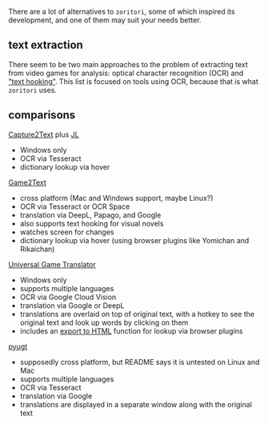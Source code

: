 There are a lot of alternatives to `zoritori`, some of which inspired its development, and one of them may suit your needs better.

## text extraction

There seem to be two main approaches to the problem of extracting text from video games for analysis: optical character recognition (OCR) and ["text hooking"](https://www.reddit.com/r/visualnovels/wiki/vnhooking/). This list is focused on tools using OCR, because that is what `zoritori` uses.

## comparisons

[Capture2Text](https://capture2text.sourceforge.net/) plus [JL](https://github.com/rampaa/JL)
* Windows only
* OCR via Tesseract
* dictionary lookup via hover

[Game2Text](https://game2text.com/)
* cross platform (Mac and Windows support, maybe Linux?)
* OCR via Tesseract or OCR Space
* translation via DeepL, Papago, and Google
* also supports text hooking for visual novels
* watches screen for changes
* dictionary lookup via hover (using browser plugins like Yomichan and Rikaichan)

[Universal Game Translator](https://www.codedojo.com/?p=2426)
* Windows only
* supports multiple languages
* OCR via Google Cloud Vision
* translation via Google or DeepL
* translations are overlaid on top of original text, with a hotkey to see the original text and look up words by clicking on them
* includes an [export to HTML](https://twitter.com/rtsoft/status/1357498198223278080) function for lookup via browser plugins

[pyugt](https://github.com/lrq3000/pyugt)
* supposedly cross platform, but README says it is untested on Linux and Mac
* supports multiple languages
* OCR via Tesseract
* translation via Google
* translations are displayed in a separate window along with the original text
